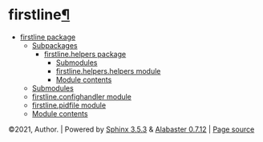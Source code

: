 <div class="document">

<div class="documentwrapper">

<div class="body" role="main">

<div id="firstline" class="section">

# firstline[¶](#firstline "Permalink to this headline")

<div class="toctree-wrapper compound">

  - [firstline package](firstline.md)
      - [Subpackages](firstline.md#subpackages)
          - [firstline.helpers package](firstline.helpers.md)
              - [Submodules](firstline.helpers.md#submodules)
              - [firstline.helpers.helpers
                module](firstline.helpers.md#module-firstline.helpers.helpers)
              - [Module
                contents](firstline.helpers.md#module-firstline.helpers)
      - [Submodules](firstline.md#submodules)
      - [firstline.confighandler
        module](firstline.md#module-firstline.confighandler)
      - [firstline.pidfile
        module](firstline.md#module-firstline.pidfile)
      - [Module contents](firstline.md#module-firstline)

</div>

</div>

</div>

</div>

<div class="clearer">

</div>

</div>

<div class="footer">

©2021, Author. | Powered by [Sphinx 3.5.3](http://sphinx-doc.org/) &
[Alabaster 0.7.12](https://github.com/bitprophet/alabaster) | [Page
source](_sources/modules.rst.txt)

</div>
